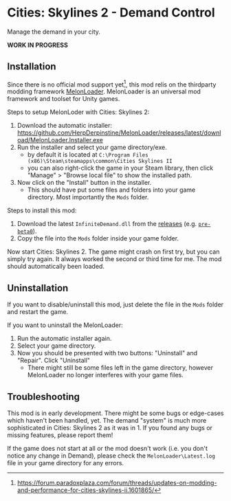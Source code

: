 # Cities: Skylines 2 - Demand Control
Manage the demand in your city.

**WORK IN PROGRESS**

## Installation
Since there is no official mod support yet[^1], this mod relis on the thirdparty modding framework [MelonLoader](https://melonwiki.xyz/#/). MelonLoader is an universal mod framework and toolset for Unity games.

Steps to setup MelonLoder with Cities: Skylines 2:
1. Download the automatic installer: https://github.com/HerpDerpinstine/MelonLoader/releases/latest/download/MelonLoader.Installer.exe
2. Run the installer and select your game directory/exe.
    - by default it is located at `C:\Program Files (x86)\Steam\steamapps\common\Cities Skylines II`
    - you can also right-click the game in your Steam library, then click "Manage" > "Browse local file" to show the installed path.
3. Now click on the "Install" button in the installer.
    - This should have put some files and folders into your game directory. Most importantly the `Mods` folder.

Steps to install this mod:
1. Download the latest `InfiniteDemand.dll` from the [releases](https://github.com/johnytoxic/CSL2DemandControl/releases) (e.g. [`pre-beta0`](https://github.com/johnytoxic/CSL2DemandControl/releases/download/pre-beta0/InfiniteDemand.dll)).
2. Copy the file into the `Mods` folder inside your game folder.

Now start Cities: Skylines 2. The game might crash on first try, but you can simply try again. It always worked the second or third time for me. The mod should automatically been loaded.

## Uninstallation
If you want to disable/uninstall this mod, just delete the file in the `Mods` folder and restart the game.

If you want to uninstall the MelonLoader:
1. Run the automatic installer again.
2. Select your game directory.
3. Now you should be presented with two buttons: "Uninstall" and "Repair". Click "Uninstall"
    - There might still be some files left in the game directory, however MelonLoader no longer interferes with your game files.

## Troubleshooting
This mod is in early development. There might be some bugs or edge-cases which haven't been handled, yet. The demand "system" is much more sophisticated in Cities: Skylines 2 as it was in 1. If you found any bugs or missing features, please report them!

If the game does not start at all or the mod doesn't work (i.e. you don't notice any change in Demand), please check the `MelonLoader\Latest.log` file in your game directory for any errors.

[^1]: https://forum.paradoxplaza.com/forum/threads/updates-on-modding-and-performance-for-cities-skylines-ii.1601865/